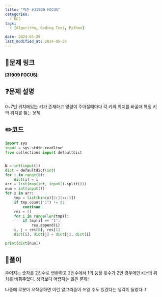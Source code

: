 ```yaml
---
title: "백준 #31909 FOCUS"
categories:
  - BOJ
tags:
  - [Algorithm, Coding Test, Python]

date: 2024-05-29
last_modified_at: 2024-05-29
---
```


## :link:문제 링크

<a href="https://www.acmicpc.net/problem/31909" style="text-decoration:none; color:black; font-weight:bold" target="_blank">[31909 FOCUS]</a>

## :question:문제 설명

0~7번 위치에있는 키가 존재하고 명령이 주어질때마다 각 키의 위치를 바꿀때 특정 키의 위치를 찾는 문제

## :pencil2:코드

```python
import sys
input = sys.stdin.readline
from collections import defaultdict


N = int(input())
dict = defaultdict(int)
for i in range(8):
    dict[i] = i
arr = list(map(int, input().split()))
num = int(input())
for x in arr:
    tmp = list(bin(x)[2:][::-1])
    if tmp.count("1") != 2:
        continue
    res = []
    for i in range(len(tmp)):
        if tmp[i] == "1":
            res.append(i)
    i, j = res[0], res[1]
    dict[i], dict[j] = dict[j], dict[i]

print(dict[num])
```

## :memo:풀이

주어지는 숫자를 2진수로 변환하고 2진수에서 1의 등장 횟수가 2인 경우에만 `KEY`의 위치를 바꿔주었다.
생각보다 어렵지는 않은 문제!

나중에 로봇이 오작동하면 이런 알고리즘이 쓰일 수도 있겠다는 생각이 들었다..!
